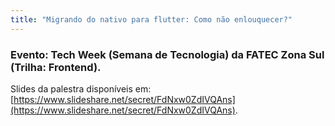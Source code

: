 ```yaml
---
title: "Migrando do nativo para flutter: Como não enlouquecer?"
---
```


### Evento: Tech Week (Semana de Tecnologia) da FATEC Zona Sul (Trilha: Frontend).

Slides da palestra disponíveis em: [https://www.slideshare.net/secret/FdNxw0ZdIVQAns](https://www.slideshare.net/secret/FdNxw0ZdIVQAns).
